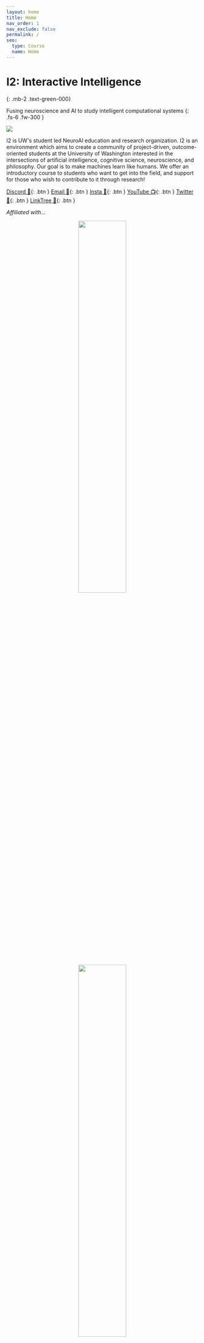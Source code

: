 ```yaml
---
layout: home
title: Home
nav_order: 1
nav_exclude: false
permalink: /
seo:
  type: Course
  name: Home
---
```


# I2: Interactive Intelligence
{: .mb-2 .text-green-000}

Fusing neuroscience and AI to study intelligent computational systems
{: .fs-6 .fw-300 }

![](https://interactive-intelligence.github.io/assets/images/site-banner.png)

I2 is UW's student led NeuroAI education and research organization. I2 is an environment which aims to create a community of project-driven, outcome-oriented students at the University of Washington interested in the intersections of artificial intelligence, cognitive science, neuroscience, and philosophy. Our goal is to make machines learn like humans. We offer an introductory course to students who want to get into the field, and support for those who wish to contribute to it through research!

[Discord 🤖](https://discord.gg/D88jazKwj3){: .btn }
[Email 📧](mailto:interintel@uw.edu){: .btn }
[Insta 📸](https://www.instagram.com/uw_i2/){: .btn }
[YouTube 📺](https://www.youtube.com/channel/UCnOSBig3HbEHFUi2HBA7EtA){: .btn }
[Twitter 📱](https://twitter.com/InteractiveInt9){: .btn }
[LinkTree 🌳](https://linktr.ee/interactive_intelligence){: .btn }

<!-- <a href="https://discord.gg/DZuyeyVHVV"><img src="https://user-images.githubusercontent.com/73039742/156947590-e515ea57-2803-4752-a6fa-cf0c561fdfe6.png" width="50" height="50" /></a>
<a href="mailto:interintel@uw.edu"><img src="https://user-images.githubusercontent.com/73039742/156947555-2db4cf96-3e4d-4bd9-b9d8-ca50c12a153c.png" width="50" height="50" /></a>
<a href="https://www.instagram.com/uw_i2/"><img src="https://user-images.githubusercontent.com/73039742/156947342-99cff128-204c-44ec-a6f5-88147a983755.png" width="50" height="50" /></a>
<a href="https://www.youtube.com/channel/UCnOSBig3HbEHFUi2HBA7EtA"><img src="https://user-images.githubusercontent.com/73039742/164153358-0988a737-c3c6-4768-8c0a-c30584e51567.png" width="50" height="50" /></a>
<a href="https://twitter.com/InteractiveInt9"><img src="https://user-images.githubusercontent.com/73039742/164153289-c5d28a85-711e-4bb5-8719-be0a0b43a913.png" width="50" height="50" /></a> -->

<!-- Share all of our socials and links in one place [here](https://linktr.ee/interactive_intelligence){:target="_blank"}. -->

*Affiliated with...*

<center>
<img src="https://user-images.githubusercontent.com/73039742/168341119-2b12fe20-e93f-49fb-a4dd-bb3538811067.png" width="50%" />
</center>

<center>
<img src="https://user-images.githubusercontent.com/73039742/168341203-af039d67-8607-4234-a286-25360d536169.png" width="50%" />
</center>



## Announcements

| **11/2/2023** Long overdue website overhaul has begun! Projects are up to date as of November 2023 and links should take you to the proper places. Happy browsing! |

| **9/10/2022** The paper "Deinforcement Learning" has been accepted into the Canadian Undergraduate Journal of Cognitive Neuroscience! Congrats to the RL team. |

| **8/11/2022** We are very grateful and excited to announce that we have received $24k in funding from the Student Technology Fee fund! We will be purchasing compute devices to level up our experiments and fancy recording equipment to improve our JCs. |

| **4/18/2022** Huge thanks to Stephen Grossberg for a very interesting and eventful Journal Club! View notes, recordings, and resources from the event [here](https://interactive-intelligence.github.io/guest-speakers/grossberg){:target="_blank"}. |

| **4/7/2022** We are extremely honored to announce that our club will have Stephen Grossberg, a founder of the field of computational neuroscience, as our guest speaker for [Spring JC Week 4](https://interactive-intelligence.github.io/jc/spr2022/meeting-4){:target="_blank"}! |

| **4/5/2022** Welcome [Dr. Eric Chudler](https://interactive-intelligence.github.io/staff#faculty-advisors){:target="_blank"}, our first faculty advisor! |

| **3/14/2022** Notes for the last JC of the week have been published [here](https://interactive-intelligence.github.io/jc/win2022/meeting-3). Good luck finals & enjoy spring break! See you all in spring quarter. |

| **3/11/2022** Meeting notes and slides for our last meeting of the quarter have been published [here](https://interactive-intelligence.github.io/meetings/win2022/meeting-5). We will not have another meeting next Friday (finals week) or the Friday after that (Spring Break), but we will have a Journal Club this upcoming Monday (3/14) at HUB 238 from 5 to 7 PM. See you there for the last JC of the quarter! Also see the updated [Topic Index](https://interactive-intelligence.github.io/resources/topic-index) to quickly navigate content members have created. |

| **3/7/2022** Our next meeting (Meeting 5) will be two and a half hours long, thirty minutes longer than our usual meetings. Check out the agenda for [Meeting 5](https://interactive-intelligence.github.io/meetings/win2022/meeting-5). |

| **3/6/2022** I2 officially has an [Instagram](https://www.instagram.com/uw_i2/){:target="_blank"}! Thanks to Sabrina for managing our social media presence. Keep posted for updates and information there! |

| **3/5/2022** Notes for [Meeting 4](https://interactive-intelligence.github.io/meetings/win2022/meeting-4) have been published. Thanks to the Reinforcement Learning and Neuromorphic Computing groups for awesome presentations! |

| **2/25/2022** Notes for [Meeting 3](https://interactive-intelligence.github.io/meetings/win2022/meeting-3) have been published. Note that our *first Journal Club meeting is happening this Monday*. Please visit the [Journal Club page](https://interactive-intelligence.github.io/jc) for updates and to sign up to present! |

| **2/13/2022** The agenda and research group assignments for [Meeting 3](https://interactive-intelligence.github.io/meetings/win2022/meeting-3) have been published. See you all at our third meeting *this Friday*! |

| **2/19/2022** Notes for [Meeting 2](https://interactive-intelligence.github.io/meetings/win2022/meeting-2) have been published. Please fill out the interest form and Journal Club when2meet in the Discord server soon! |

| **2/13/2022** Our next meeting will be this Friday (2/18) from 5:00 PM to 7:00 PM in the Design lab at Sieg Hall, Room 233. See you there! |

| **2/12/2022** The site was born. Keep your eyes open for updates! |
